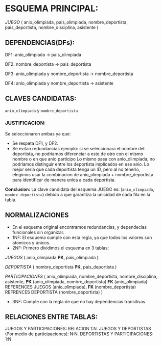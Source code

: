 # ESQUEMA PRINCIPAL:
*JUEGO* (
    anio_olimpiada,
    pais_olimpiada,
    nombre_deportista,
    pais_deportista,
    nombre_disciplina,
    asistente
)

## DEPENDENCIAS(DFs):
DF1: anio_olimpiada -> pais_olimpiada

DF2: nombre_deportista -> pais_deportista

DF3: anio_olimpiada y nombre_deportista -> nombre_deportista

DF4: anio_olimpiada y nombre_deportista -> asistente


## CLAVES CANDIDATAS:
`anio_olimpiada` y `nombre_deportista`
### JUSTIFICACION: 
Se seleccionaron ambas ya que:
 - Se respeta DF1, y DF2.
 - Se evitan redundancias ejemplo: si se seleccionara el nombre del deportista, no podriamos diferenciar a este de otro con el mismo nombre o en que anio participo
 Lo mismo pasa con anio_olimpiada, no podriamos distinguir entre los deportista implicados en ese anio.
Lo mejor seria que cada deportista tenga un ID, pero al no tenerlo, elegimos usar la combinacion de anio_olimpiada + nombre_deportista para identificar de manera unica a cada deportista.

**Conclusion:**
La clave candidata del esquema JUEGO es:
(`anio_olimpiada`, `nombre_deportista`)
debido a que garantiza la unicidad de cada fila en la tabla.

 ## NORMALIZACIONES
- En el esquema original encontramos redundancias, y dependecias funcionales sin organizar.
- 1NF: El esquema cumple con esta regla, ya que todos los valores son atomicos y únicos.
- 2NF: Primero dividimos el esquema en 3 tablas:

 *JUEGOS* (
    anio_olimpiada **PK**,
    pais_olimpiada
 )

 *DEPORTISTA* (
    nombre_deportista **PK**,
    pais_deportista
 )

 *PARTICIPACIONES* (
    anio_olimpiada,
    nombre_deportista,
    nombre_disciplina,
    asistente,
    **PK** (anio_olimpiada, nombre_deportista)
    **FK** (anio_olimpiada) REFERENCES JUEGOS (anio_olimpiada),
    **FK** (nombre_deportista) REFRENCES DEPORTISTA (nombre_deportista)
 )

- 3NF: Cumple con la regla de que no hay dependencias transitivas

## RELACIONES ENTRE TABLAS:
   JUEGOS Y PARTICIPACIONES: RELACION 1:N.
   JUEGOS Y DEPORTISTAS (Por medio de participaciones): N:N.
   DEPORTISTAS Y PARTICIPACIONES: 1:N





